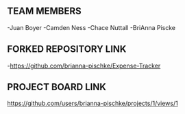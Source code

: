 ## TEAM MEMBERS
-Juan Boyer
-Camden Ness
-Chace Nuttall
-BriAnna Piscke

## FORKED REPOSITORY LINK
-https://github.com/brianna-pischke/Expense-Tracker

## PROJECT BOARD LINK
https://github.com/users/brianna-pischke/projects/1/views/1

